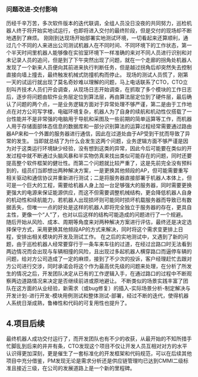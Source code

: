 ### 问题改进-交付影响
历经千辛万苦，多次软件版本的迭代联调，全组人员没日没夜的共同努力，巡检机器人终于将开始实地试运行，也即将进入交付的最终阶段，但是交付的现场却不断地遇到了麻烦。
刚刚到达现场开始部署实地测试环境，一切看起来还算顺利，通过几个不同的人来进出公司测试机器人在不同时间、不同环境下的工作状态，第一个半天时间里机器人能够像在实验室环境下一样准确的来对不同人员进行识别和对未记录人员的追问，但是到了下午突然出现了问题，就在一个走廊的拐角处机器人发现了一个新来人员便向其前进来执行判断任务，但是越过拐角后却突然失去控制直接向墙上撞去，最终触发机械式防撞机构而停止。
现场的测试人员慌了，刚第一天的试运行就出现了莫名奇妙难以理解的问题，马上电话联系了CTO，CTO立刻叫齐技术人员们开会调查，从现场日志开始调查，在抓取了多个模块的工作日志后，逐步将问题由软件业务层定位到算法层，再由算法层定位到了硬件层，最后确认了问题的两个点，一是业务逻辑方面对于异常处理不够严谨，第二是由于工作地点在对方公司写字楼，电磁环境复杂，机器人为了自身的续航和机动性仅搭载了一台性能并不是非常强的电脑用于导航和采图及一些前期的简单运算等工作，而机器人用于存储面部体态信息的数据库和一部分识别算法的运算过程经常需要通过路由器AP来和一个外置的服务器进行通信，因此在过道处由于AP受到干扰而导致了异常的发生。
当即就总结了为什么会发生这两个问题，业务逻辑方面不够严谨是因为对于这类运行环境缺少经验，没有想到这类的异常，因此今后可能要在类似的开发过程中就不断通过头脑风暴和半实物仿真来找出类似可能存在的问题，同时还要提高整个软件框架的健壮性。而第二个问题就比较严重了，这是先前完全没有预料到的，组员们当即想出两种解决方案，一是更换其他频段的AP，但可能需要重写相关驱动和通信协议并重新进行测试；二是将服务器直接部署于机器人本体上，但可是一个巨大的工程，需要给机器人身上加一台足够强大的服务器，同时需要更换更强大的电源来保证能源供应，而这不但需要调整机械结构，更会降低机器人自身的机动性和续航能力，若机器人出现损坏则可能同时损坏机载服务器而导致已有数据丢失，但唯一一点的好处是这样的机器人即将完全独立于服务器的存在，更具自主性，更像一个“人”了，也对以后这样的结构可能造成的问题进行了一个规避。
随后开始从风险、成本、周期等角度来对两种解决方案进行评估，最终还是决定选择保守方式，采用更换其他频段AP的方式来解决，同时将这个需求变更排上日程，安排出相关模块的开发及测试工作。
在之后的实地测试中，又遇到了新的问题，由于巡检机器人经常要穿行于一条车来车往的过道，在经过岔路口时无法看到两边情况而会出现与车辆相撞的风险，且出现过多起机器人横穿路口而逼停车辆的问题，给对方公司造成了一定的麻烦，接到了不少次的投诉，客户经理赶忙去跟对方公司进行交涉，同时承诺会将这个作为最高优先级的问题来处理，在分析了所发生的情况之后，开发团队决定从已有的工作逻辑入手，在通过路口的过程中不断观察两边道路情况来决定是否继续前进或原地避让。
不断类似的场景实践丰富了团队在这方面的从业经验，新需求（或bug修复）的插入-实际场景分析-制定解决与开发计划-进行开发-模块用例测试和整体测试-部署，经过不断的迭代，使得机器人系统日渐成熟，鲁棒性和代码的可复用性也提升了。

## 4.项目后续
最终机器人成功交付运行了，而开发团队也有不少的收获，从最开始的不知所措手忙脚乱到后来的井井有条，CTO发现这个项目不仅让开发人员互相对对方的水平认识得更加深刻，更是催生了一套标准化的开发框架和代码规范，可以在后续其他项目中充分借鉴，PM发现无论是需求分析还是供应链管理均已达到CMMI二级标准且接近三级，在公司的发展道路上是一个新的里程碑。
